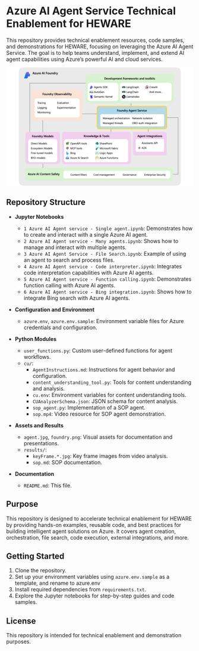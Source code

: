 # Azure AI Agent Service Technical Enablement for HEWARE

This repository provides technical enablement resources, code samples, and demonstrations for HEWARE, focusing on leveraging the Azure AI Agent Service. The goal is to help teams understand, implement, and extend AI agent capabilities using Azure’s powerful AI and cloud services.

![alt text](image.png)

## Repository Structure

- **Jupyter Notebooks**  
  - `1 Azure AI Agent service - Single agent.ipynb`: Demonstrates how to create and interact with a single Azure AI agent.
  - `2 Azure AI Agent service - Many agents.ipynb`: Shows how to manage and interact with multiple agents.
  - `3 Azure AI Agent Service - File Search.ipynb`: Example of using an agent to search and process files.
  - `4 Azure AI Agent service - Code interpreter.ipynb`: Integrates code interpretation capabilities with Azure AI agents.
  - `5 Azure AI Agent service - Function calling.ipynb`: Demonstrates function calling with Azure AI agents.
  - `6 Azure AI Agent service - Bing integration.ipynb`: Shows how to integrate Bing search with Azure AI agents.


- **Configuration and Environment**
  - `azure.env`, `azure.env.sample`: Environment variable files for Azure credentials and configuration.

- **Python Modules**
  - `user_functions.py`: Custom user-defined functions for agent workflows.
  - `cu/`:  
    - `AgentInstructions.md`: Instructions for agent behavior and configuration.
    - `content_understanding_tool.py`: Tools for content understanding and analysis.
    - `cu.env`: Environment variables for content understanding tools.
    - `CUAnalyzerSchema.json`: JSON schema for content analysis.
    - `sop_agent.py`: Implementation of a SOP agent.
    - `sop.mp4`: Video resource for SOP agent demonstration.

- **Assets and Results**
  - `agent.jpg`, `foundry.png`: Visual assets for documentation and presentations.
  - `results/`:  
    - `keyFrame.*.jpg`: Key frame images from video analysis.
    - `sop.md`: SOP documentation.

- **Documentation**
  - `README.md`: This file.

## Purpose

This repository is designed to accelerate technical enablement for HEWARE by providing hands-on examples, reusable code, and best practices for building intelligent agent solutions on Azure. It covers agent creation, orchestration, file search, code execution, external integrations, and more.

## Getting Started

1. Clone the repository.
2. Set up your environment variables using `azure.env.sample` as a template, and rename to azure.env
3. Install required dependencies from `requirements.txt`.
4. Explore the Jupyter notebooks for step-by-step guides and code samples.

## License

This repository is intended for technical enablement and demonstration purposes.
